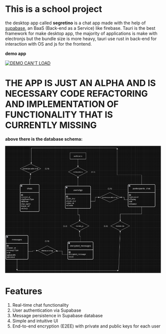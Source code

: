 # This is a school project

the desktop app called **segretino** is a chat app made with the help of [supabase](https://supabase.com/), an BaaS (Back-end as a Service) like firebase.
Tauri is the best framework for make desktop app, the majority of applications is make with electronjs but the bundle size is more heavy, tauri use rust in back-end for interaction with OS and js for the frontend.

**demo app**

[![DEMO CAN'T LOAD](https://img.youtube.com/vi/zg779y5zSGY/0.jpg)](https://www.youtube.com/watch?v=zg779y5zSGY)

# THE APP IS JUST AN ALPHA AND IS NECESSARY CODE REFACTORING AND IMPLEMENTATION OF FUNCTIONALITY THAT IS CURRENTLY MISSING

**above there is the database schema:**

![image can't load](./diagarammaER.png)
# Features

1.  Real-time chat functionality
2.  User authentication via Supabase
3.  Message persistence in Supabase database
4.  Simple and intuitive UI
5.  End-to-end encryption (E2EE) with private and public keys for each user
